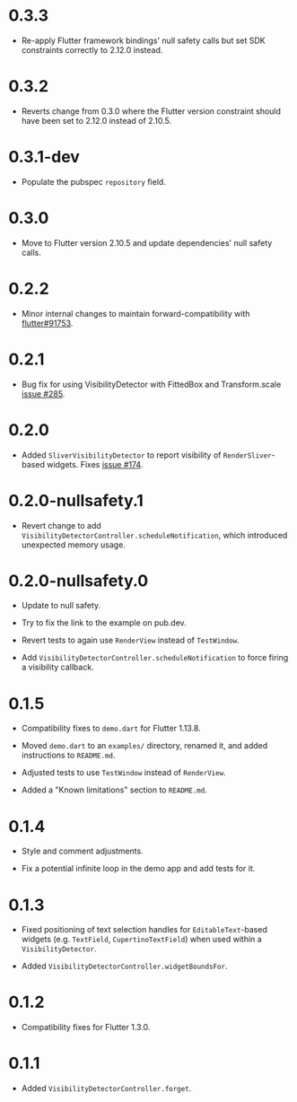 # 0.3.3
* Re-apply Flutter framework bindings' null safety calls but set SDK
  constraints correctly to 2.12.0 instead.

# 0.3.2
* Reverts change from 0.3.0 where the Flutter version constraint should have
  been set to 2.12.0 instead of 2.10.5.

# 0.3.1-dev
* Populate the pubspec `repository` field.

# 0.3.0
* Move to Flutter version 2.10.5 and update dependencies' null safety calls.

# 0.2.2

* Minor internal changes to maintain forward-compatibility with [flutter#91753](https://github.com/flutter/flutter/pull/91753).

# 0.2.1

* Bug fix for using VisibilityDetector with FittedBox and Transform.scale [issue #285](https://github.com/google/flutter.widgets/issues/285).

# 0.2.0

* Added `SliverVisibilityDetector` to report visibility of `RenderSliver`-based
  widgets.  Fixes [issue #174](https://github.com/google/flutter.widgets/issues/174).

# 0.2.0-nullsafety.1

* Revert change to add `VisibilityDetectorController.scheduleNotification`,
  which introduced unexpected memory usage.

# 0.2.0-nullsafety.0

* Update to null safety.

* Try to fix the link to the example on pub.dev.

* Revert tests to again use `RenderView` instead of `TestWindow`.

* Add `VisibilityDetectorController.scheduleNotification` to force firing a
  visibility callback.

# 0.1.5

* Compatibility fixes to `demo.dart` for Flutter 1.13.8.

* Moved `demo.dart` to an `examples/` directory, renamed it, and added
  instructions to `README.md`.

* Adjusted tests to use `TestWindow` instead of `RenderView`.

* Added a "Known limitations" section to `README.md`.

# 0.1.4

* Style and comment adjustments.

* Fix a potential infinite loop in the demo app and add tests for it.

# 0.1.3

* Fixed positioning of text selection handles for `EditableText`-based
  widgets (e.g. `TextField`, `CupertinoTextField`) when used within a
  `VisibilityDetector`.

* Added `VisibilityDetectorController.widgetBoundsFor`.

# 0.1.2

* Compatibility fixes for Flutter 1.3.0.

# 0.1.1

* Added `VisibilityDetectorController.forget`.
